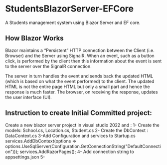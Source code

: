 # StudentsBlazorServer-EFCore

A Students management system using Blazor Server and EF core.

## How Blazor Works
Blazor maintains a “Persistent” HTTP connection between the Client (i.e. Browser) and the Server using SignalR. When an event, such as a button click, is performed by the client then this information about the event is sent to the server over the SignalR connection.

The server in turn handles the event and sends back the updated HTML (which is based on what the event performed) to the client. The updated HTML is not the entire page HTML but only a small part and hence the response is much faster. The browser, on receiving the response, updates the user interface (UI).

## Instruction to create Initial Committed project:
Create a new blazor server project in visual studio 2022 and :
1- Create the models: School.cs, Location.cs, Student.cs
2- Create the DbContext : DataContext.cs
3-Add  Configuration and services to Startup.cs 
    services.AddDbContext<DataContext>(options =>
            options.UseSqlServer(Configuration.GetConnectionString("DefaultConnection")));
    services.AddRazorPages();
4- Add connection string to appsettings.json
5-
